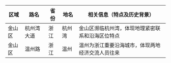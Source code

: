 | 区域 | 路名 | 省份 | 地名 | 相关信息（特点及历史背景） |
|------|------|------|------|---------------------------|
| 金山区 | 杭州湾大道 | 浙江 | 杭州湾 | 金山区濒临杭州湾，体现地理紧密联系和沿海区位特点 |
| 金山区 | 温州路 | 浙江 | 温州 | 温州为浙江重要沿海城市，体现两地经济交流人员往来 |
